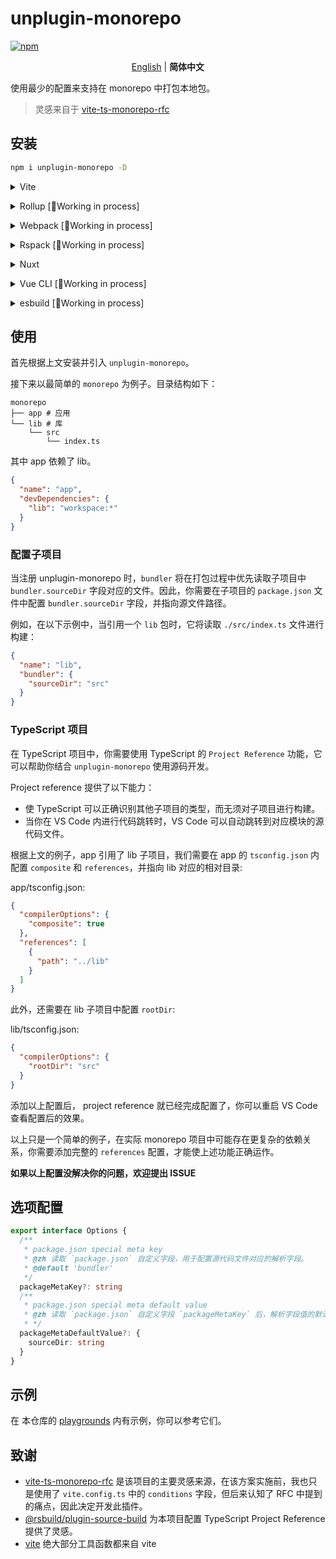 # unplugin-monorepo

[![npm](https://img.shields.io/npm/v/unplugin-monorepo?color=91B2D4&label=)](https://npmjs.com/package/unplugin-monorepo)

<p align='center'>
<a href="https://github.com/ChuHoMan/unplugin-monorepo/blob/main/README.md">English</a> | <b>简体中文</b>
</p>

使用最少的配置来支持在 monorepo 中打包本地包。

> 灵感来自于 [vite-ts-monorepo-rfc](https://github.com/vitejs/vite-ts-monorepo-rfc/blob/main/RFC-v1.md#5-vitebundler-packagejson-configuration)

## 安装

```bash
npm i unplugin-monorepo -D
```

<details>
<summary>Vite</summary><br>

```ts
// vite.config.ts
import { viteMonorepo } from 'unplugin-monorepo/vite';

export default defineConfig({
  plugins: [
    viteMonorepo({ /* options */ }),
  ],
});
```

<br></details>

<details>
<summary>Rollup [🚧Working in process]</summary><br>

<br></details>

<details>
<summary>Webpack [🚧Working in process]</summary><br>

<br></details>

<details>
<summary>Rspack [🚧Working in process]</summary><br>

<br></details>

<details>
<summary>Nuxt</summary><br>

> 当前只支持 VITE

```ts
// nuxt.config.js
export default defineNuxtConfig({
  modules: [
    ['unplugin-monorepo/nuxt', { /* options */ }],
  ],
});
```

> 此模块适用于 Nuxt 2 和 [Nuxt Vite](https://github.com/nuxt/vite)

<br></details>

<details>
<summary>Vue CLI [🚧Working in process]</summary><br>

<br></details>

<details>
<summary>esbuild [🚧Working in process]</summary><br>

<br></details>

## 使用

首先根据上文安装并引入 `unplugin-monorepo`。

接下来以最简单的 `monorepo` 为例子。目录结构如下：

```
monorepo
├── app # 应用
└── lib # 库
    └── src
        └── index.ts
```

其中 app 依赖了 lib。

```json
{
  "name": "app",
  "devDependencies": {
    "lib": "workspace:*"
  }
}
```

### 配置子项目

当注册 unplugin-monorepo 时，`bundler` 将在打包过程中优先读取子项目中 `bundler.sourceDir` 字段对应的文件。因此，你需要在子项目的 `package.json` 文件中配置 `bundler.sourceDir` 字段，并指向源文件路径。

例如，在以下示例中，当引用一个 `lib` 包时，它将读取 `./src/index.ts` 文件进行构建：

```json
{
  "name": "lib",
  "bundler": {
    "sourceDir": "src"
  }
}
```

### TypeScript 项目

在 TypeScript 项目中，你需要使用 TypeScript 的 `Project Reference` 功能，它可以帮助你结合 `unplugin-monorepo` 使用源码开发。

Project reference 提供了以下能力：

- 使 TypeScript 可以正确识别其他子项目的类型，而无须对子项目进行构建。
- 当你在 VS Code 内进行代码跳转时，VS Code 可以自动跳转到对应模块的源代码文件。

根据上文的例子，app 引用了 lib 子项目，我们需要在 app 的 `tsconfig.json` 内配置 `composite` 和 `references`，并指向 lib 对应的相对目录:

app/tsconfig.json: 

```json
{
  "compilerOptions": {
    "composite": true
  },
  "references": [
    {
      "path": "../lib"
    }
  ]
}
```

此外，还需要在 lib 子项目中配置 `rootDir`:

lib/tsconfig.json: 

```json
{
  "compilerOptions": {
    "rootDir": "src"
  }
}
```

添加以上配置后， project reference 就已经完成配置了，你可以重启 VS Code 查看配置后的效果。

以上只是一个简单的例子，在实际 monorepo 项目中可能存在更复杂的依赖关系，你需要添加完整的 `references` 配置，才能使上述功能正确运作。

**如果以上配置没解决你的问题，欢迎提出 ISSUE**

## 选项配置

```ts
export interface Options {
  /**
   * package.json special meta key
   * @zh 读取 `package.json` 自定义字段，用于配置源代码文件对应的解析字段。
   * @default 'bundler'
   */
  packageMetaKey?: string
  /**
   * package.json special meta default value
   * @zh 读取 `package.json` 自定义字段 `packageMetaKey` 后，解析字段值的默认值。
   * */
  packageMetaDefaultValue?: {
    sourceDir: string
  }
}
```

## 示例

在 本仓库的 [playgrounds](https://github.com/ChuHoMan/unplugin-monorepo/tree/main/playgrounds) 内有示例，你可以参考它们。

## 致谢

- [vite-ts-monorepo-rfc](https://github.com/vitejs/vite-ts-monorepo-rfc) 是该项目的主要灵感来源，在该方案实施前，我也只是使用了 `vite.config.ts` 中的 `conditions` 字段，但后来认知了 RFC 中提到的痛点，因此决定开发此插件。
- [@rsbuild/plugin-source-build](https://github.com/web-infra-dev/rsbuild/tree/main/packages/plugin-source-build) 为本项目配置 TypeScript Project Reference 提供了灵感。
- [vite](https://github.com/vitejs/vite) 绝大部分工具函数都来自 vite